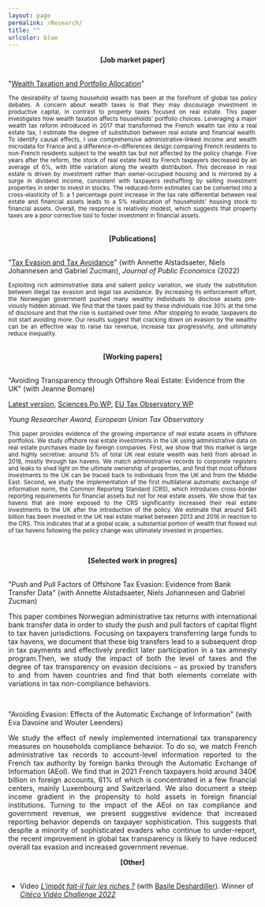 ```yaml
---
layout: page
permalink: /Research/
title: ""
urlcolor: blue
---
```


<div align="center">
 <b>[Job market paper]</b>
</div>
&nbsp;  

"[Wealth Taxation and Portfolio Allocation](https://www.dropbox.com/scl/fi/okxszehwtq2g1c9nhb8n2/JMP_LeGuernHerry.pdf?rlkey=5spuz7vbgv7g3s72kf3bwazfu&dl=0)"

<p align="justify">
 <sub> The desirability of taxing household wealth has been at the forefront of global tax policy debates. A concern about wealth taxes is that they may discourage investment in productive capital, in contrast to property taxes focused on real estate. This paper investigates how wealth taxation affects households' portfolio choices. Leveraging a major wealth tax reform introduced in 2017 that transformed the French wealth tax into a real estate tax, I estimate the degree of substitution between real estate and financial wealth. To identify causal effects, I use comprehensive administrative-linked income and wealth microdata for France and a difference-in-differences design comparing French residents to non-French residents subject to the wealth tax but not affected by the policy change. Five years after the reform, the stock of real estate held by French taxpayers decreased by an average of 6%, with little variation along the wealth distribution. This decrease in real estate is driven by investment rather than owner-occupied housing and is mirrored by a surge in dividend income, consistent with taxpayers reshuffling by selling investment properties in order to invest in stocks. The reduced-form estimates can be converted into a cross-elasticity of 5: a 1 percentage point increase in the tax rate differential between real estate and financial assets leads to a 5% reallocation of households' housing stock to financial assets. Overall, the response is relatively modest, which suggests that property taxes are a poor corrective tool to foster investment in financial assets.  </sub>
</p>
&nbsp; 


<div align="center">
 <b>[Publications]</b>
</div>
&nbsp;  

 
"[Tax Evasion and Tax Avoidance](https://www.dropbox.com/s/4n7bnmqfckj1onj/AJLZ_JPubE.pdf?dl=0)" (with Annette Alstadsaeter, Niels Johannesen and Gabriel Zucman), *Journal of Public Economics* (2022)
 <p align="justify">
<sub> Exploiting rich administrative data and salient policy variation, we study the substitution between illegal tax evasion and legal tax avoidance. By increasing its enforcement effort, the Norwegian government pushed many wealthy individuals to disclose assets pre-
viously hidden abroad. We find that the taxes paid by these individuals rise 30% at the time of disclosure and that the rise is sustained over time. After stopping to evade, taxpayers do not start avoiding more. Our results suggest that cracking down on evasion by the wealthy can be an effective way to raise tax revenue, increase tax progressivity, and ultimately reduce inequality. </sub>
</p>
&nbsp;   

 <div align="center">
 <b>[Working papers]</b>
</div>
&nbsp;  

"Avoiding Transparency through Offshore Real Estate: Evidence from the UK" (with Jeanne Bomare) 

[Latest version](https://drive.google.com/file/d/12mqEENe7IOgF9o2toIZjCCXepHYPv596/view?usp=sharing), [Sciences Po WP](https://www.dropbox.com/s/axvw1fgudoeyvwg/BLGH_June2022_SciencesPoWP.pdf?dl=0), [EU Tax Observatory WP](https://www.taxobservatory.eu//www-site/uploads/2022/06/BLGH_June2022.pdf) 

*Young Researcher Award, European Union Tax Observatory*

<p align="justify">
<sub> This paper provides evidence of the growing importance of real estate assets in offshore portfolios. We study offshore real estate investments in the UK using administrative data on real estate purchases made by foreign companies. First, we show that this market is large and highly secretive: around 5% of total UK real estate wealth was held from abroad in 2018, mostly through tax havens. We match administrative records to corporate registers and leaks to shed light on the ultimate ownership of properties, and find that most offshore investments to the UK can be traced back to individuals from the UK and from the Middle East. Second, we study the implementation of the first multilateral automatic exchange of information norm, the Common Reporting Standard (CRS), which introduces cross-border reporting requirements for financial assets but not for real estate assets. We show that tax havens that are more exposed to the CRS significantly increased their real estate investments to the UK after the introduction of the policy. We estimate that around $45 billion has been invested in the UK real estate market between 2013 and 2016 in reaction to the CRS. This indicates that at a global scale, a substantial portion of wealth that flowed out of tax havens following the policy change was ultimately invested in properties.   </sub>
</p>

&nbsp;  

 <div align="center">
 <b>[Selected work in progres]</b>
</div>
&nbsp; 

"Push and Pull Factors of Offshore Tax Evasion: Evidence from Bank Transfer Data" (with Annette Alstadsaeter, Niels Johannesen and Gabriel Zucman) 

<p align="justify">
This paper combines Norwegian administrative tax returns with international bank transfer data in order to study the push and pull factors of capital flight to tax haven jurisdictions. Focusing on taxpayers transferring large funds to tax havens, we document that these big transfers lead to a subsequent drop in tax payments and effectively predict later participation in a tax amnesty program.Then, we study the impact of both the level of taxes and the degree of tax transparency on evasion decisions – as proxied by transfers to and from haven countries and find that both elements correlate with variations in tax non-compliance behaviors.
</p>

&nbsp; 

"Avoiding Evasion: Effects of the Automatic Exchange of Information" (with Eva Davoine and Wouter Leenders) 

<p align="justify">
We study the effect of newly implemented international tax transparency measures on households compliance behavior. To do so, we match French administrative tax records to account-level information reported to the French tax authority by foreign banks through the Automatic Exchange of Information (AEoI). We find that in 2021 French taxpayers hold around 340€ billion in foreign accounts, 61% of which is concentrated in a few financial centers, mainly Luxembourg and Switzerland. We also document a steep income gradient in the propensity to hold assets in foreign financial institutions. Turning to the impact of the AEoI on tax compliance and government revenue, we present suggestive evidence that increased reporting behavior depends on taxpayer sophistication. This suggests that despite a minority of sophisticated evaders who continue to under-report, the recent improvement in global tax transparency is likely to have reduced overall tax evasion and increased government revenue. 
</p>

<div align="center">
 <b>[Other]</b>
</div>
&nbsp;  

- Video [*L'impôt fait-il fuir les riches ?*](https://www.youtube.com/watch?v=moTzW9ztEGE) (with [Basile Deshardiller](https://www.instagram.com/balise_d/)). 
Winner of [*Citéco Vidéo Challenge 2022*](https://www.citeco.fr/laureats-cvc-2022)


